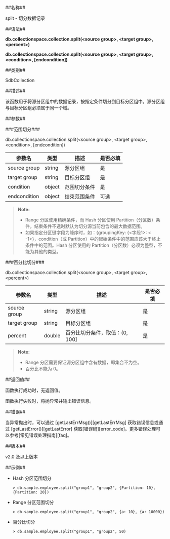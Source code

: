 ##名称##

split - 切分数据记录

##语法##

**db.collectionspace.collection.split(\<source group\>, \<target group\>, \<percent\>)**

**db.collectionspace.collection.split(\<source group\>, \<target group\>, \<condition\>, [endcondition])**

##类别##

SdbCollection

##描述##

该函数用于将源分区组中的数据记录，按指定条件切分到目标分区组中。源分区组与目标分区组必须属于同一个域。

##参数##

###范围切分###

db.collectionspace.collection.split(\<source group\>, \<target group\>, \<condition\>, [endcondition])

| 参数名 | 类型 | 描述   | 是否必填 |
| ------ | -------- | ------ | -------- |
| source group | string | 源分区组 | 是 |
| target group | string | 目标分区组 | 是 |
| condition | object | 范围切分条件| 是 |
| endcondition | object | 结束范围条件| 可选 |

> **Note:**
>
> - Range 分区使用精确条件，而 Hash 分区使用 Partition（分区数）条件。结束条件不选时默认为切分源当前包含的最大数据范围。  
> - 如果指定分区键字段为降序时，如：{groupingKey: {<字段1>: &lt; -1&gt;}，condition（或 Partition）中的起始条件中的范围应该大于终止条件中的范围。Hash 分区使用的 Partition（分区数）必须为整型，不能为其他的类型。

###百分比切分###

db.collectionspace.collection.split(\<source group\>, \<target group\>, \<percent\>)

| 参数名 | 类型 | 描述   | 是否必填 |
| ------ | -------- | ------ | -------- |
| source group | string | 源分区组 | 是 |
| target group | string | 目标分区组 | 是 |
| percent | double | 百分比切分条件，取值：(0, 100] | 是 |

> **Note:**
>
> - Range 分区需要保证源分区组中含有数据，即集合不为空。
> - 百分比不能为 0。

##返回值##

函数执行成功时，无返回值。

函数执行失败时，将抛异常并输出错误信息。

##错误##

当异常抛出时，可以通过 [getLastErrMsg()][getLastErrMsg] 获取错误信息或通过 [getLastError()][getLastError] 获取[错误码][error_code]。更多错误处理可以参考[常见错误处理指南][faq]。

##版本##

v2.0 及以上版本

##示例##

* Hash 分区范围切分

    ```lang-javascript
    > db.sample.employee.split("group1", "group2", {Partition: 10}, {Partition: 20})
    ```

* Range 分区范围切分

    ```lang-javascript
    > db.sample.employee.split("group1", "group2", {a: 10}, {a: 10000})
    ```

* 百分比切分

    ```lang-javascript
    > db.sample.employee.split("group1", "group2", 50) 
    ```


[^_^]:
     本文使用的所有引用及链接
[getLastErrMsg]:manual/Manual/Sequoiadb_Command/Global/getLastErrMsg.md
[getLastError]:manual/Manual/Sequoiadb_Command/Global/getLastError.md
[faq]:manual/FAQ/faq_sdb.md
[error_code]:manual/Manual/Sequoiadb_error_code.md
